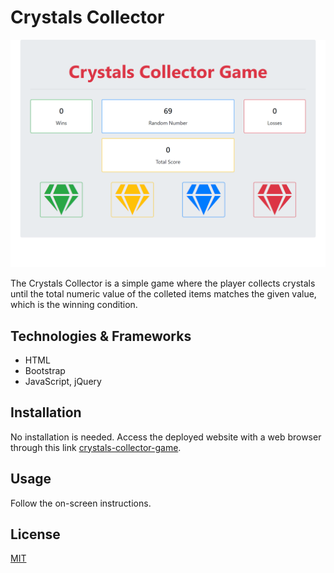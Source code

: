 # Crystals Collector

![crystals-collector](images/crystals-collector-game.png 'Crystals Collector')

The Crystals Collector is a simple game where the player collects crystals until the total numeric value of the colleted items matches the given value, which is the winning condition.

## Technologies & Frameworks

- HTML
- Bootstrap
- JavaScript, jQuery

## Installation

No installation is needed. Access the deployed website with a web browser through this link [crystals-collector-game](https://robjpar.github.io/crystals-collector-game/).

## Usage

Follow the on-screen instructions.

## License

[MIT](https://choosealicense.com/licenses/mit/)

